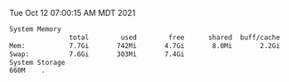 Tue Oct 12 07:00:15 AM MDT 2021
```bash
System Memory
               total        used        free      shared  buff/cache   available
Mem:           7.7Gi       742Mi       4.7Gi       8.0Mi       2.2Gi       6.6Gi
Swap:          7.6Gi       303Mi       7.4Gi
System Storage
660M	.
```
```bash
